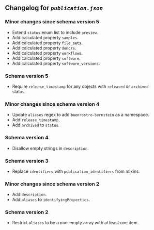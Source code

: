 ## Changelog for *`publication.json`*

### Minor changes since schema version 5

* Extend `status` enum list to include `preview`.
* Add calculated property `samples`.
* Add calculated property `file_sets`.
* Add calculated property `donors`.
* Add calculated property `workflows`.
* Add calculated property `software`.
* Add calculated property `software_versions`.

### Schema version 5

* Require `release_timestamp` for any objects with `released` or `archived` status.

### Minor changes since schema version 4

* Update `aliases` regex to add `buenrostro-bernstein` as a namespace.
* Add `release_timestamp`.
* Add `archived` to `status`.

### Schema version 4

* Disallow empty strings in `description`.

### Schema version 3

* Replace `identifiers` with `publication_identifiers` from mixins.

### Minor changes since schema version 2

* Add `description`.
* Add `aliases` to `identifyingProperties`.

### Schema version 2

* Restrict `aliases` to be a non-empty array with at least one item.
